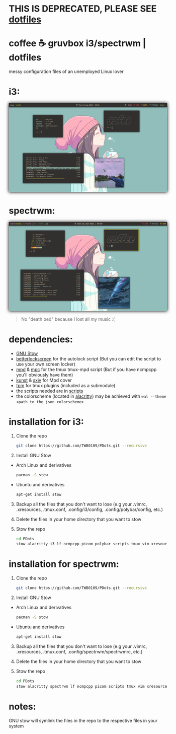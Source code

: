 # THIS IS DEPRECATED, PLEASE SEE [dotfiles](https://github.com/TWB0109/dotfiles.git)

# coffee ☕ gruvbox i3/spectrwm | dotfiles 
messy configuration files of an unemployed Linux lover

# i3:
<img style="box-shadow: 0px 0px 10px #000;" src="./.assets/fakebusy.png">

# spectrwm:
<img style="box-shadow: 0px 0px 10px #000;" src="./.assets/fakebusy-spectrwm.png">

> No "death bed" because I lost all my music :(

# dependencies: 
* [GNU Stow](https://gnu.org/software/stow)
* [betterlockscreen](https://github.com/pavanjadhaw/betterlockscreen) for the autolock script (But you can edit the script to use your own screen locker)
* [mpd](https://github.com/MusicPlayerDaemon/MPD) & [mpc](https://github.com/MusicPlayerDaemon/mpc) for the tmux tmux-mpd script (But if you have ncmpcpp you'll obviously have them)
* [kunst](https://github.com/sdushantha/kunst) & [sxiv](https://github.com/muennich/sxiv) for Mpd cover
* [tpm](https://github.com/tmux-plugins/tpm) for tmux plugins  (included as a submodule)
* the scripts needed are in [scripts](scripts/.scripts)
* the colorscheme (located in [alacritty](alacritty/.config/alacritty/)) may be achieved with ```wal --theme <path_to_the_json_colorscheme>```

# installation for i3:
1. Clone the repo
    ```bash
    git clone https://github.com/TWB0109/PDots.git --recursive
    ```
  
2. Install GNU Stow
  * Arch Linux and derivatives
    ```bash
    pacman -S stow
    ```
    
  * Ubuntu and derivatives
    ```bash
    apt-get install stow
    ```
    
3. Backup all the files that you don't want to lose (e.g your .vimrc, .xresources, .tmux.conf, .config/i3/config, .config/polybar/config, etc.)
 
4. Delete the files in your home directory that you want to stow
 
5. Stow the repo
   ```bash
   cd PDots
   stow alacritty i3 lf ncmpcpp picom polybar scripts tmux vim xresources
    ```

# installation for spectrwm:
1. Clone the repo
    ```bash
    git clone https://github.com/TWB0109/PDots.git --recursive
    ```
  
2. Install GNU Stow
  * Arch Linux and derivatives
    ```bash
    pacman -S stow
    ```
    
  * Ubuntu and derivatives
    ```bash
    apt-get install stow
    ```
    
3. Backup all the files that you don't want to lose (e.g your .vimrc, .xresources, .tmux.conf, .config/spectrwm/spectrwmrc, etc.)
 
4. Delete the files in your home directory that you want to stow
 
5. Stow the repo
   ```bash
   cd PDots
   stow alacritty spectrwm lf ncmpcpp picom scripts tmux vim xresources
    ```

# notes:
GNU stow will symlink the files in the repo to the respective files in your system
